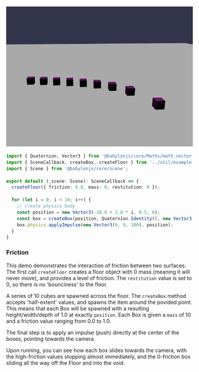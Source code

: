 ![Friction](./img/friction.jpg)
```typescript
import { Quaternion, Vector3 } from '@babylonjs/core/Maths/math.vector';
import { SceneCallback, createBox, createFloor } from '../util/example';
import { Scene } from '@babylonjs/core/scene';

export default (_scene: Scene): SceneCallback => {
  createFloor({ friction: 0.8, mass: 0, restitution: 0 });

  for (let i = 0; i < 10; i++) {
    // Create physics body
    const position = new Vector3(-10.0 + 2.0 * i, 0.5, 0);
    const box = createBox(position, Quaternion.Identity(), new Vector3(0.5, 0.5, 0.5), { mass: 10, friction: 0.1 * i, restitution: 0.2 }, '#990099');
    box.physics.applyImpulse(new Vector3(0, 0, 100), position);
  }
}
```

### Friction

This demo demonstrates the interaction of friction between two surfaces.
The first call `createFloor` creates a floor object with 0 mass (meaning it will never move), and provides a level of friction. The `restitution` value is set to 0, so there is no 'bounciness' to the floor.

A series of 10 cubes are spawned across the floor. The `createBox` method accepts 'half-extent' values, and spawns the item around the povided point. This means that each Box will be spawned with a resulting height/width/depth of 1.0 at exactly `position`.
Each Box is given a `mass` of 10 and a friction value ranging from 0.0 to 1.0.

The final step is to apply an impulse (push) directly at the center of the boxes, pointing towards the camera.

Upon running, you can see how each box slides towards the camera, with the high-friction values stopping almost immediately, and the 0-friction box sliding all the way off the Floor and into the void.